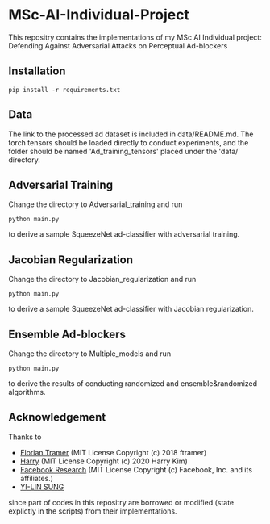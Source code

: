 # MSc-AI-Individual-Project
This repositry contains the implementations of my MSc AI Individual project: Defending Against Adversarial Attacks on Perceptual Ad-blockers

## Installation
```
pip install -r requirements.txt
```
## Data
The link to the processed ad dataset is included in data/README.md. The torch tensors should be loaded directly to conduct experiments, and the folder should be named 'Ad_training_tensors' placed under the 'data/' directory.
## Adversarial Training
Change the directory to Adversarial_training and run
```
python main.py
```
to derive a sample SqueezeNet ad-classifier with adversarial training.
## Jacobian Regularization
Change the directory to Jacobian_regularization and run
```
python main.py
```
to derive a sample SqueezeNet ad-classifier with Jacobian regularization.
## Ensemble Ad-blockers
Change the directory to Multiple_models and run
```
python main.py
```
to derive the results of conducting randomized and ensemble&randomized algorithms.
## Acknowledgement
Thanks to 

* [Florian Tramer](https://github.com/ftramer/ad-versarial) (MIT License Copyright (c) 2018 ftramer) 
* [Harry](https://github.com/Harry24k/adversarial-attacks-pytorch) (MIT License Copyright (c) 2020 Harry Kim)
* [Facebook Research](https://github.com/facebookresearch/jacobian_regularizer) (MIT License Copyright (c) Facebook, Inc. and its affiliates.)
* [YI-LIN SUNG](https://github.com/louis2889184/pytorch-adversarial-training)

since part of codes in this repositry are borrowed or modified (state explictly in the scripts) from their implementations.
